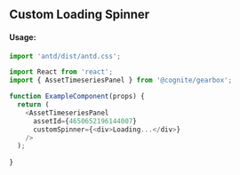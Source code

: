 ## Custom Loading Spinner 

<!-- STORY -->

#### Usage:

```typescript jsx
import 'antd/dist/antd.css';

import React from 'react';
import { AssetTimeseriesPanel } from '@cognite/gearbox';

function ExampleComponent(props) {
  return (
    <AssetTimeseriesPanel
      assetId={4650652196144007}
      customSpinner={<div>Loading...</div>}
    />
  );
  
}
```
